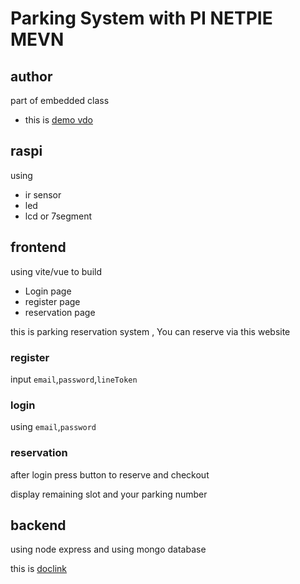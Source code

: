 # Parking System with PI NETPIE MEVN

## author

 part of embedded class
 - this is [demo vdo](https://www.youtube.com/watch?v=iik25wqIuFo)

## raspi

using 
- ir sensor
- led 
- lcd or 7segment

## frontend
using vite/vue to build 

- Login page 
- register page
- reservation page

this is parking reservation system , You can reserve via this website

### register

input `email`,`password`,`lineToken`

### login

using `email`,`password`

### reservation

after login press button to reserve and checkout

display remaining slot and your parking number

## backend

using node express and using mongo database

this is [doclink](https://documenter.getpostman.com/view/19700615/UyxbrAUg)





